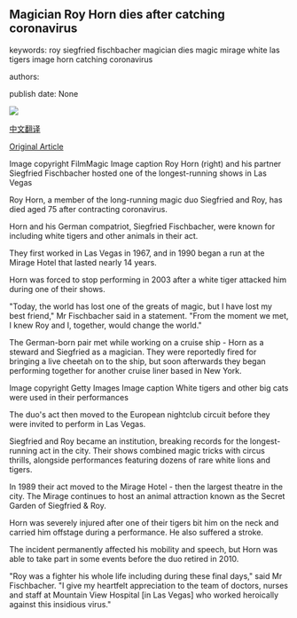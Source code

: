 ## Magician Roy Horn dies after catching coronavirus

keywords: roy siegfried fischbacher magician dies magic mirage white las tigers image horn catching coronavirus

authors: 

publish date: None

![](https://ichef.bbci.co.uk/news/1024/branded_news/C86F/production/_112211315_gettyimages-167730523-594x594-1.jpg)

[中文翻译](Magician%20Roy%20Horn%20dies%20after%20catching%20coronavirus_zh.md)

[Original Article](https://www.bbc.com/news/world-us-canada-52596468)

Image copyright FilmMagic Image caption Roy Horn (right) and his partner Siegfried Fischbacher hosted one of the longest-running shows in Las Vegas

Roy Horn, a member of the long-running magic duo Siegfried and Roy, has died aged 75 after contracting coronavirus.

Horn and his German compatriot, Siegfried Fischbacher, were known for including white tigers and other animals in their act.

They first worked in Las Vegas in 1967, and in 1990 began a run at the Mirage Hotel that lasted nearly 14 years.

Horn was forced to stop performing in 2003 after a white tiger attacked him during one of their shows.

"Today, the world has lost one of the greats of magic, but I have lost my best friend," Mr Fischbacher said in a statement. "From the moment we met, I knew Roy and I, together, would change the world."

The German-born pair met while working on a cruise ship - Horn as a steward and Siegfried as a magician. They were reportedly fired for bringing a live cheetah on to the ship, but soon afterwards they began performing together for another cruise liner based in New York.

Image copyright Getty Images Image caption White tigers and other big cats were used in their performances

The duo's act then moved to the European nightclub circuit before they were invited to perform in Las Vegas.

Siegfried and Roy became an institution, breaking records for the longest-running act in the city. Their shows combined magic tricks with circus thrills, alongside performances featuring dozens of rare white lions and tigers.

In 1989 their act moved to the Mirage Hotel - then the largest theatre in the city. The Mirage continues to host an animal attraction known as the Secret Garden of Siegfried & Roy.

Horn was severely injured after one of their tigers bit him on the neck and carried him offstage during a performance. He also suffered a stroke.

The incident permanently affected his mobility and speech, but Horn was able to take part in some events before the duo retired in 2010.

"Roy was a fighter his whole life including during these final days," said Mr Fischbacher. "I give my heartfelt appreciation to the team of doctors, nurses and staff at Mountain View Hospital [in Las Vegas] who worked heroically against this insidious virus."